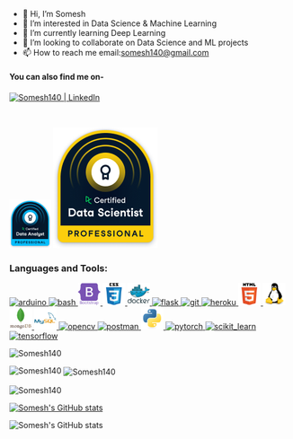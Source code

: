 - 👋 Hi, I’m Somesh
- 👀 I’m interested in Data Science & Machine Learning
- 🌱 I’m currently learning Deep Learning
- 💞️ I’m looking to collaborate on Data Science and ML projects
- 📫 How to reach me email:somesh140@gmail.com

#### You can also find me on- 
[<img align="center" alt="Somesh140 | LinkedIn" width="30px" src="https://img.icons8.com/color/48/000000/linkedin.png" />][linkedin]

<br>

[linkedin]: https://www.linkedin.com/in/somesh-trivedi-belief/

![alt test](https://github.com/Somesh140/Somesh140/blob/main/data_analyst_professional_badge.png) ![alt text](https://github.com/Somesh140/Somesh140/blob/main/data_scientist_professional_badge.png)



<h3 align="left">Languages and Tools:</h3>
<p align="left"> <a href="https://www.arduino.cc/" target="_blank"> <img src="https://cdn.worldvectorlogo.com/logos/arduino-1.svg" alt="arduino" width="40" height="40"/> </a> <a href="https://www.gnu.org/software/bash/" target="_blank"> <img src="https://www.vectorlogo.zone/logos/gnu_bash/gnu_bash-icon.svg" alt="bash" width="40" height="40"/> </a> <a href="https://getbootstrap.com" target="_blank"> <img src="https://raw.githubusercontent.com/devicons/devicon/master/icons/bootstrap/bootstrap-plain-wordmark.svg" alt="bootstrap" width="40" height="40"/> </a> <a href="https://www.w3schools.com/css/" target="_blank"> <img src="https://raw.githubusercontent.com/devicons/devicon/master/icons/css3/css3-original-wordmark.svg" alt="css3" width="40" height="40"/> </a> <a href="https://www.docker.com/" target="_blank"> <img src="https://raw.githubusercontent.com/devicons/devicon/master/icons/docker/docker-original-wordmark.svg" alt="docker" width="40" height="40"/> </a> <a href="https://flask.palletsprojects.com/" target="_blank"> <img src="https://www.vectorlogo.zone/logos/pocoo_flask/pocoo_flask-icon.svg" alt="flask" width="40" height="40"/> </a> <a href="https://git-scm.com/" target="_blank"> <img src="https://www.vectorlogo.zone/logos/git-scm/git-scm-icon.svg" alt="git" width="40" height="40"/> </a> <a href="https://heroku.com" target="_blank"> <img src="https://www.vectorlogo.zone/logos/heroku/heroku-icon.svg" alt="heroku" width="40" height="40"/> </a> <a href="https://www.w3.org/html/" target="_blank"> <img src="https://raw.githubusercontent.com/devicons/devicon/master/icons/html5/html5-original-wordmark.svg" alt="html5" width="40" height="40"/> </a> <a href="https://www.linux.org/" target="_blank"> <img src="https://raw.githubusercontent.com/devicons/devicon/master/icons/linux/linux-original.svg" alt="linux" width="40" height="40"/> </a> <a href="https://www.mongodb.com/" target="_blank"> <img src="https://raw.githubusercontent.com/devicons/devicon/master/icons/mongodb/mongodb-original-wordmark.svg" alt="mongodb" width="40" height="40"/> </a> <a href="https://www.mysql.com/" target="_blank"> <img src="https://raw.githubusercontent.com/devicons/devicon/master/icons/mysql/mysql-original-wordmark.svg" alt="mysql" width="40" height="40"/> </a> <a href="https://opencv.org/" target="_blank"> <img src="https://www.vectorlogo.zone/logos/opencv/opencv-icon.svg" alt="opencv" width="40" height="40"/> </a> <a href="https://postman.com" target="_blank"> <img src="https://www.vectorlogo.zone/logos/getpostman/getpostman-icon.svg" alt="postman" width="40" height="40"/> </a> <a href="https://www.python.org" target="_blank"> <img src="https://raw.githubusercontent.com/devicons/devicon/master/icons/python/python-original.svg" alt="python" width="40" height="40"/> </a> <a href="https://pytorch.org/" target="_blank"> <img src="https://www.vectorlogo.zone/logos/pytorch/pytorch-icon.svg" alt="pytorch" width="40" height="40"/> </a> <a href="https://scikit-learn.org/" target="_blank"> <img src="https://upload.wikimedia.org/wikipedia/commons/0/05/Scikit_learn_logo_small.svg" alt="scikit_learn" width="40" height="40"/> </a> <a href="https://www.tensorflow.org" target="_blank"> <img src="https://www.vectorlogo.zone/logos/tensorflow/tensorflow-icon.svg" alt="tensorflow" width="40" height="40"/> </a> </p>

<p align="left"> <img src="https://komarev.com/ghpvc/?username=Somesh140&label=Profile%20views&color=0e75b6&style=flat" alt="Somesh140" /> </p>

<p><img align="left" src="https://github-readme-stats.vercel.app/api/top-langs?username=Somesh140&show_icons=true&locale=en&layout=compact" alt="Somesh140" /></p>

<p>&nbsp;<img align="center" src="https://github-readme-stats.vercel.app/api?username=Somesh140&show_icons=true&locale=en" alt="Somesh140" /></p>

<p><img align="center" src="https://github-readme-streak-stats.herokuapp.com/?user=Somesh140&" alt="Somesh140" /></p>

[![Somesh's GitHub stats](https://github-readme-stats.vercel.app/api?username=Somesh140)](https://github.com/Somesh140/github-readme-stats)

![Somesh's GitHub stats](https://github-readme-stats.vercel.app/api?username=Somesh140&count_private=true)

<!---
Somesh140/Somesh140 is a ✨ special ✨ repository because its `README.md` (this file) appears on your GitHub profile.
You can click the Preview link to take a look at your changes.
--->
